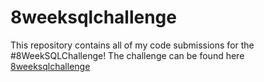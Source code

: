 # 8weeksqlchallenge
This repository contains all of my code submissions for the #8WeekSQLChallenge!
The challenge can be found here [8weeksqlchallenge](https://8weeksqlchallenge.com/)
